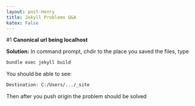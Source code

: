 ```yaml
---
layout: post-Henry
title: Jekyll Problems Q&A
katex: False
---
```


#1 **Canonical url being localhost**

**Solution:**
In command prompt, chdir to the place you saved the files, type 
```bash
bundle exec jekyll build
```
You should be able to see:
```bash
Destination: C:/Users/.../_site
```
Then after you push origin the problem should be solved